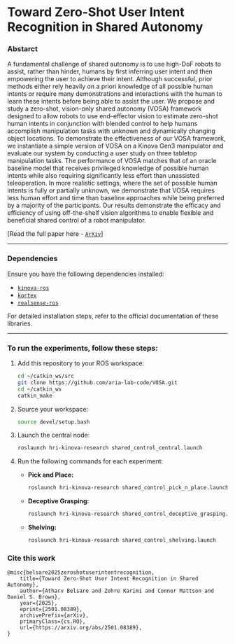 # Toward Zero-Shot User Intent Recognition in Shared Autonomy

### Abstarct
A fundamental challenge of shared autonomy is to use high-DoF robots to assist, rather than hinder, humans by first inferring user intent and then empowering the user to achieve their intent. Although successful, prior methods either rely heavily on a priori knowledge of all possible human intents or require many demonstrations and interactions with the human to learn these intents before being able to assist the user. We propose and study a zero-shot, vision-only shared autonomy (VOSA) framework designed to allow robots to use end-effector vision to estimate zero-shot human intents in conjunction with blended control to help humans accomplish manipulation tasks with unknown and dynamically changing object locations. To demonstrate the effectiveness of our VOSA framework, we instantiate a simple version of VOSA on a Kinova Gen3 manipulator and evaluate our system by conducting a user study on three tabletop manipulation tasks. The performance of VOSA matches that of an oracle baseline model that receives privileged knowledge of possible human intents while also requiring significantly less effort than unassisted teleoperation. In more realistic settings, where the set of possible human intents is fully or partially unknown, we demonstrate that VOSA requires less human effort and time than baseline approaches while being preferred by a majority of the participants. Our results demonstrate the efficacy and efficiency of using off-the-shelf vision algorithms to enable flexible and beneficial shared control of a robot manipulator.

[Read the full paper here - [`ArXiv`](https://arxiv.org/pdf/2501.08389)]

---

### Dependencies 

Ensure you have the following dependencies installed:

- [`kinova-ros`](https://github.com/Kinovarobotics/kinova-ros)  
- [`kortex`](https://github.com/Kinovarobotics/ros_kortex)  
- [`realsense-ros`](https://github.com/IntelRealSense/realsense-ros)  

For detailed installation steps, refer to the official documentation of these libraries.

---

### To run the experiments, follow these steps:
1. Add this repository to your ROS workspace:
   ```bash
   cd ~/catkin_ws/src
   git clone https://github.com/aria-lab-code/VOSA.git
   cd ~/catkin_ws
   catkin_make
   ```
   
2. Source your workspace:
   ```bash
   source devel/setup.bash
   ```
3. Launch the central node:
   ```bash
   roslaunch hri-kinova-research shared_control_central.launch
   ```
   
5. Run the following commands for each experiment:
    - **Pick and Place:**  
      ```bash
      roslaunch hri-kinova-research shared_control_pick_n_place.launch
      ```

    - **Deceptive Grasping:**  
      ```bash
      roslaunch hri-kinova-research shared_control_deceptive_grasping.launch
      ```

    - **Shelving:**  
      ```bash
      roslaunch hri-kinova-research shared_control_shelving.launch
      ```

  ### Cite this work 
  ```
@misc{belsare2025zeroshotuserintentrecognition,
      title={Toward Zero-Shot User Intent Recognition in Shared Autonomy}, 
      author={Atharv Belsare and Zohre Karimi and Connor Mattson and Daniel S. Brown},
      year={2025},
      eprint={2501.08389},
      archivePrefix={arXiv},
      primaryClass={cs.RO},
      url={https://arxiv.org/abs/2501.08389}, 
}
```
